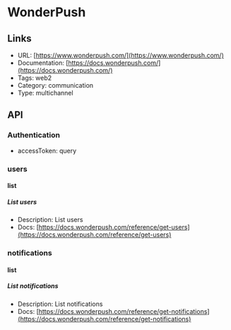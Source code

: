 # WonderPush

## Links

* URL: [https://www.wonderpush.com/](https://www.wonderpush.com/)
* Documentation: [https://docs.wonderpush.com/](https://docs.wonderpush.com/)
* Tags: web2
* Category: communication
* Type: multichannel

## API

### Authentication

* accessToken: query

### users

#### list

##### List users

* Description: List users
* Docs: [https://docs.wonderpush.com/reference/get-users](https://docs.wonderpush.com/reference/get-users)

### notifications

#### list

##### List notifications

* Description: List notifications
* Docs: [https://docs.wonderpush.com/reference/get-notifications](https://docs.wonderpush.com/reference/get-notifications)
